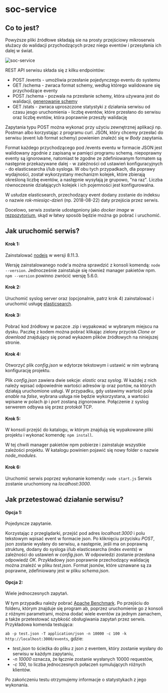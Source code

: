 # soc-service

## Co to jest?

Powyższe pliki źródłowe składają sie na prosty przejściowy mikroserwis służacy do walidacji przychodzących przez niego eventów i przesyłania ich dalej w świat. 


![soc-service](https://image.ibb.co/ewcjfz/soc_service.png)


REST API serwisu składa się z kilku endpointów:
- POST /events - umożliwia przesłanie pojedynczego eventu do systemu
- GET /schema - zwraca format schemy, według którego walidowane się przychodzące eventy
- POST /schema - pozwala na przesłanie schemy, która używana jest do walidacji, [generowanie schemy](https://github.com/olagontarz/schema-generator)
- GET /stats - zwraca uproszczone statystyki z działania serwisu od czasu jesgo uruchomienia - liczbę eventów, które przesłano do serwisu oraz liczbę evntów, która poprawnie przeszły walidację

Zapytania typu POST można wykonać przy użyciu zewnętrznej aplikacji np. Postman albo korzystając z programu curl. JSON, który chcemy przesłać do serwisu (event lub format schemy) powienien znaleźć się w *Body* zapytania.


Format każdego przychodzącego pod /events eventu w formacie JSON jest walidowany zgodnie z zapisaną w pamięci programu schemą. niepoprawny eventy są ignorowane, natomiast te zgodne ze zdefiniowanym formatem są następnie przekazywane dalej - w zależności od ustawień konfiguracyjnych - do elasticsearcha i/lub sysloga. W obu tych przypadkach, dla poprawy wydajności, został wykorzystany mechanizm kolejek, które zbierają określoną liczbę eventów, a następnie wysyłają je grupowo, "na raz". Liczba równoczesnie działających kolejek i ich pojemności jest konfigurowalna. 

W usłudze elasticsearch, przechodzący event dodany zostanie do indeksu o nazwie *rok-miesiąc-dzień* (np. 2018-08-22) daty przejścia przez serwis.

Docelowo, serwis zostanie udostępniony jako *docker image* w [rezpozytorium](https://hub.docker.com/u/olagontarz/), skąd w łatwy sposób będzie można go pobrać i uruchomić.



## Jak uruchomić serwis?

#### Krok 1:
Zainstalować [nodejs](https://nodejs.org/en/) w wersji 8.11.3.

Wersję zainstalowanego node'a można sprawdzić z konsoli komendą:
```node --version```.
Jednocześnie zainstaluje się również manager pakietów npm. ```npm --version``` powinno zwrócić wersję 5.6.0.


#### Krok 2:
Uruchomić syslog server oraz (opcjonalnie, patrz krok 4) zainstalować i uruchomić usługę [elasticsearch](https://www.elastic.co/downloads/elasticsearch).



#### Krok 3:
Pobrać kod źródłowy w paczce .zip i wypakować w wybranym miejscu na dysku. Paczkę z kodem można pobrać klikając zielony przycisk *Clone or download* znajdujący się ponad wykazem plików źródłowych na niniejszej stronie.



#### Krok 4:
Otworzyć plik *config.json* w edytorze tekstowym i ustawić w nim wybraną konfigurację projektu. 

Plik *config.json* zawiera dwie sekcje: *elastic* oraz *syslog*. W każdej z nich należy wpisać odpowiednie wartości adresów ip oraz portów, na których działają uruchomione usługi. W przypadku, gdy ustawimy wartość pola *enable* na *false*, wybrana usługa nie będzie wykorzystana, a wartości wpisane w polach *ip* i *port* zostaną zignorowane. Połączenie z syslog serwerem odbywa się przez protokół TCP.



#### Krok 5:
W konsoli przejść do katalogu, w którym znajdują się wypakowane pliki projektu i wykonać komendę:
```npm install```.

W tej chwili manager pakietów npm pobierze i zainstaluje wszystkie zależości projektu. W katalogu powinien pojawić się nowy folder o nazwie *node_modules*.



#### Krok 6:
Uruchomić serwis poprzez wykonanie komendy:
```node start.js```
Serwis zostanie uruchomiony na *localhost:3000*.



## Jak przetestować działanie serwisu?

#### Opcja 1:
Pojedyncze zapytanie.


Korzystając z przeglądarki, przejść pod adres *localhost:3000* i polu tekstowym wpisać event w formacie json. Po kliknięciu przycisku *POST*, json zostanie wysłany do serwisu, a następnie, jeśli ma on poprawną strukturę, dodany do sysloga i/lub elasticsearcha (index *events*) w zależności do ustawień w *config.json*. W odpowiedzi zostanie przesłana odpowiedź *OK*. Przykładowy json poprawnie przechodzący walidację można znaleźć w pliku *test.json*. Format jsonów, które uznawane są za poprawne, zdefiniowany jest w pliku *schema.json*.



#### Opcja 2:
Wiele jednoczesnych zapytań.


W tym przypadku należy pobrać [Apache Benchmark](http://httpd.apache.org/docs/current/programs/ab.html). Po przejściu do folderu, którym znajduje się program ab, poprzez uruchomienie go z konsoli z różnymi parametrami, można dodać wiele eventów za jednym zamachem, a także przetestować szybkość obsługiwania zapytań przez serwis. Przykładowa komenda testująca:


```ab -p test.json -T application/json -n 10000 -c 100 -k http://localhost:3000/events```, gdzie: 
- *test.json* to ścieżka do pliku z json z eventem, który zostanie wysłany do serwisu w każdym zapytaniu,
- *-n 10000* oznacza, że łącznie zostanie wysłanych 10000 requestów,
- *-c 100*, to liczba jednoczesnych połaczeń symulujących różnych klientów.

Po zakończeniu testu otrzymujemy informacje o statystykach z jego wykonania.


